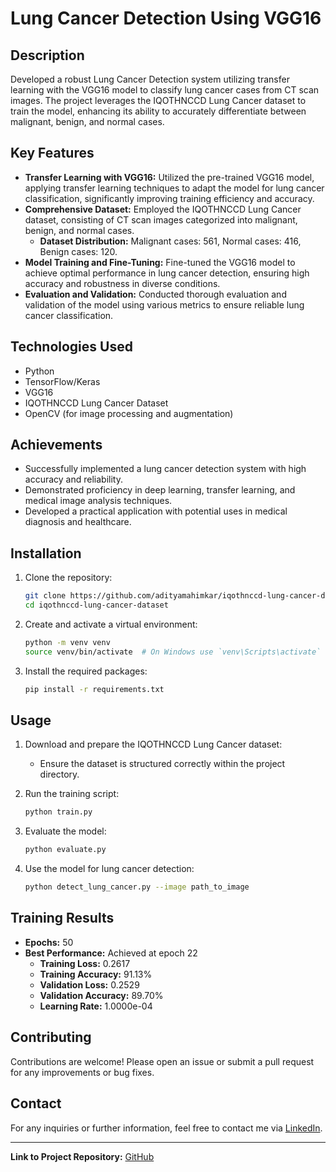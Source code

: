 # Lung Cancer Detection Using VGG16

## Description

Developed a robust Lung Cancer Detection system utilizing transfer learning with the VGG16 model to classify lung cancer cases from CT scan images. The project leverages the IQOTHNCCD Lung Cancer dataset to train the model, enhancing its ability to accurately differentiate between malignant, benign, and normal cases.

## Key Features

- **Transfer Learning with VGG16:** Utilized the pre-trained VGG16 model, applying transfer learning techniques to adapt the model for lung cancer classification, significantly improving training efficiency and accuracy.
- **Comprehensive Dataset:** Employed the IQOTHNCCD Lung Cancer dataset, consisting of CT scan images categorized into malignant, benign, and normal cases.
  - **Dataset Distribution:** Malignant cases: 561, Normal cases: 416, Benign cases: 120.
- **Model Training and Fine-Tuning:** Fine-tuned the VGG16 model to achieve optimal performance in lung cancer detection, ensuring high accuracy and robustness in diverse conditions.
- **Evaluation and Validation:** Conducted thorough evaluation and validation of the model using various metrics to ensure reliable lung cancer classification.

## Technologies Used

- Python
- TensorFlow/Keras
- VGG16
- IQOTHNCCD Lung Cancer Dataset
- OpenCV (for image processing and augmentation)

## Achievements

- Successfully implemented a lung cancer detection system with high accuracy and reliability.
- Demonstrated proficiency in deep learning, transfer learning, and medical image analysis techniques.
- Developed a practical application with potential uses in medical diagnosis and healthcare.

## Installation

1. Clone the repository:
    ```sh
    git clone https://github.com/adityamahimkar/iqothnccd-lung-cancer-dataset.git
    cd iqothnccd-lung-cancer-dataset
    ```

2. Create and activate a virtual environment:
    ```sh
    python -m venv venv
    source venv/bin/activate  # On Windows use `venv\Scripts\activate`
    ```

3. Install the required packages:
    ```sh
    pip install -r requirements.txt
    ```

## Usage

1. Download and prepare the IQOTHNCCD Lung Cancer dataset:
    - Ensure the dataset is structured correctly within the project directory.

2. Run the training script:
    ```sh
    python train.py
    ```

3. Evaluate the model:
    ```sh
    python evaluate.py
    ```

4. Use the model for lung cancer detection:
    ```sh
    python detect_lung_cancer.py --image path_to_image
    ```

## Training Results

- **Epochs:** 50
- **Best Performance:** Achieved at epoch 22
  - **Training Loss:** 0.2617
  - **Training Accuracy:** 91.13%
  - **Validation Loss:** 0.2529
  - **Validation Accuracy:** 89.70%
  - **Learning Rate:** 1.0000e-04

## Contributing

Contributions are welcome! Please open an issue or submit a pull request for any improvements or bug fixes.

## Contact

For any inquiries or further information, feel free to contact me via [LinkedIn](https://www.linkedin.com/in/himanshhuu/).

---

**Link to Project Repository:** [GitHub](https://github.com//Himanshu1215/-Lung-Cancer-Detection-Using-VGG16)
